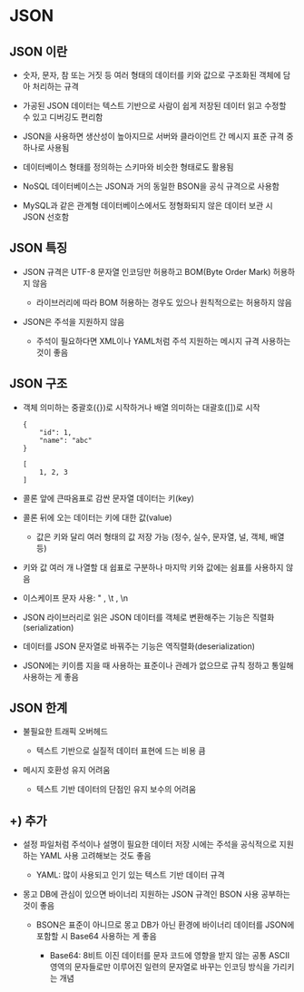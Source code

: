 # JSON

## JSON 이란

- 숫자, 문자, 참 또는 거짓 등 여러 형태의 데이터를 키와 값으로 구조화된 객체에 담아 처리하는 규격

- 가공된 JSON 데이터는 텍스트 기반으로 사람이 쉽게 저장된 데이터 읽고 수정할 수 있고 디버깅도 편리함

- JSON을 사용하면 생산성이 높아지므로 서버와 클라이언트 간 메시지 표준 규격 중 하나로 사용됨

- 데이터베이스 형태를 정의하는 스키마와 비슷한 형태로도 활용됨

- NoSQL 데이터베이스는 JSON과 거의 동일한 BSON을 공식 규격으로 사용함

- MySQL과 같은 관계형 데이터베이스에서도 정형화되지 않은 데이터 보관 시 JSON 선호함

## JSON 특징

- JSON 규격은 UTF-8 문자열 인코딩만 허용하고 BOM(Byte Order Mark) 허용하지 않음

  - 라이브러리에 따라 BOM 허용하는 경우도 있으나 원칙적으로는 허용하지 않음

- JSON은 주석을 지원하지 않음

  - 주석이 필요하다면 XML이나 YAML처럼 주석 지원하는 메시지 규격 사용하는 것이 좋음

## JSON 구조

- 객체 의미하는 중괄호({})로 시작하거나 배열 의미하는 대괄호([])로 시작

  ```
  {
      "id": 1,
      "name": "abc"
  }
  ```

  ```
  [
      1, 2, 3
  ]
  ```

- 콜론 앞에 큰따옴표로 감싼 문자열 데이터는 키(key)

- 콜론 뒤에 오는 데이터는 키에 대한 값(value)

  - 값은 키와 달리 여러 형태의 값 저장 가능 (정수, 실수, 문자열, 널, 객체, 배열 등)

- 키와 값 여러 개 나열할 대 쉽표로 구분하나 마지막 키와 값에는 쉼표를 사용하지 않음

- 이스케이프 문자 사용: \" , \t , \n

- JSON 라이브러리로 읽은 JSON 데이터를 객체로 변환해주는 기능은 직렬화(serialization)

- 데이터를 JSON 문자열로 바꿔주는 기능은 역직렬화(deserialization)

- JSON에는 키이름 지을 때 사용하는 표준이나 관례가 없으므로 규칙 정하고 통일해 사용하는 게 좋음

## JSON 한계

- 불필요한 트래픽 오버헤드

  - 텍스트 기반으로 실질적 데이터 표현에 드는 비용 큼

- 메시지 호환성 유지 어려움

  - 텍스트 기반 데이터의 단점인 유지 보수의 어려움

## +) 추가

- 설정 파일처럼 주석이나 설명이 필요한 데이터 저장 시에는 주석을 공식적으로 지원하는 YAML 사용 고려해보는 것도 좋음

  - YAML: 많이 사용되고 인기 있는 텍스트 기반 데이터 규격

- 몽고 DB에 관심이 있으면 바이너리 지원하는 JSON 규격인 BSON 사용 공부하는 것이 좋음

  - BSON은 표준이 아니므로 몽고 DB가 아닌 환경에 바이너리 데이터를 JSON에 포함할 시 Base64 사용하는 게 좋음

    - Base64: 8비트 이진 데이터를 문자 코드에 영향을 받지 않는 공통 ASCII 영역의 문자들로만 이루어진 일련의 문자열로 바꾸는 인코딩 방식을 가리키는 개념
